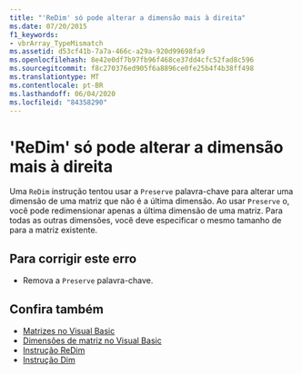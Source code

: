 ```yaml
---
title: "'ReDim' só pode alterar a dimensão mais à direita"
ms.date: 07/20/2015
f1_keywords:
- vbrArray_TypeMismatch
ms.assetid: d53cf41b-7a7a-466c-a29a-920d99698fa9
ms.openlocfilehash: 8e42e0df7b97fb96f468ce37dd4cfc52fad8c596
ms.sourcegitcommit: f8c270376ed905f6a8896ce0fe25b4f4b38ff498
ms.translationtype: MT
ms.contentlocale: pt-BR
ms.lasthandoff: 06/04/2020
ms.locfileid: "84358290"
---
```

# <a name="redim-can-only-change-the-right-most-dimension"></a>'ReDim' só pode alterar a dimensão mais à direita
Uma `ReDim` instrução tentou usar a `Preserve` palavra-chave para alterar uma dimensão de uma matriz que não é a última dimensão. Ao usar `Preserve` o, você pode redimensionar apenas a última dimensão de uma matriz. Para todas as outras dimensões, você deve especificar o mesmo tamanho de para a matriz existente.  
  
## <a name="to-correct-this-error"></a>Para corrigir este erro  
  
- Remova a `Preserve` palavra-chave.  
  
## <a name="see-also"></a>Confira também

- [Matrizes no Visual Basic](../programming-guide/language-features/arrays/index.md)
- [Dimensões de matriz no Visual Basic](../programming-guide/language-features/arrays/array-dimensions.md)
- [Instrução ReDim](../language-reference/statements/redim-statement.md)
- [Instrução Dim](../language-reference/statements/dim-statement.md)
